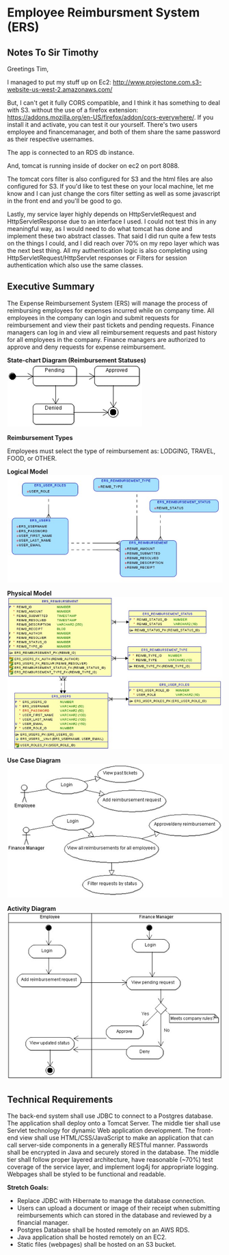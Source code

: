 # Employee Reimbursment System (ERS)

## Notes To Sir Timothy

Greetings Tim, 

I managed to put my stuff up on Ec2: http://www.projectone.com.s3-website-us-west-2.amazonaws.com/

But, I can't get it fully CORS compatible, and I think it has something to deal with S3.  without the use of a firefox extension: https://addons.mozilla.org/en-US/firefox/addon/cors-everywhere/. If you install it and activate, you can test it our yourself. There's two users employee and financemanager, and both of them share the same password as their respective usernames.

The app is connected to an RDS db instance. 

And, tomcat is running inside of docker on ec2 on port 8088.

The tomcat cors filter is also configured for S3 and the html files are also configured for S3. If you'd like to test these on your local machine, let me know and I can just change the cors filter setting as well as some javascript in the front end and you'll be good to go. 

Lastly, my service layer highly depends on HttpServletRequest and HttpServletResponse due to an interface I used. I could not test this in any meaningful way, as I would need to do what tomcat has done and implement these two abstract classes. That said I did run quite a few tests on the things I could, and I did reach over 70% on my repo layer which was the next best thing. All my authentication logic is also completing using HttpServletRequest/HttpServlet responses or Filters for session authentication which also use the same classes.


## Executive Summary
The Expense Reimbursement System (ERS) will manage the process of reimbursing employees for expenses incurred while on company time. All employees in the company can login and submit requests for reimbursement and view their past tickets and pending requests. Finance managers can log in and view all reimbursement requests and past history for all employees in the company. Finance managers are authorized to approve and deny requests for expense reimbursement.

**State-chart Diagram (Reimbursement Statuses)** 
![](./imgs/state-chart.jpg)

**Reimbursement Types**

Employees must select the type of reimbursement as: LODGING, TRAVEL, FOOD, or OTHER.

**Logical Model**
![](./imgs/logical.jpg)

**Physical Model**
![](./imgs/physical.jpg)

**Use Case Diagram**
![](./imgs/use-case.jpg)

**Activity Diagram**
![](./imgs/activity.jpg)

## Technical Requirements

The back-end system shall use JDBC to connect to a Postgres database. The application shall deploy onto a Tomcat Server. The middle tier shall use Servlet technology for dynamic Web application development. The front-end view shall use HTML/CSS/JavaScript to make an application that can call server-side components in a generally RESTful manner. Passwords shall be encrypted in Java and securely stored in the database. The middle tier shall follow proper layered architecture, have reasonable (~70%) test coverage of the service layer, and implement log4j for appropriate logging. Webpages shall be styled to be functional and readable. 

**Stretch Goals:**
* Replace JDBC with Hibernate to manage the database connection.
* Users can upload a document or image of their receipt when submitting reimbursements which can stored in the database and reviewed by a financial manager.
* Postgres Database shall be hosted remotely on an AWS RDS. 
* Java application shall be hosted remotely on an EC2.
* Static files (webpages) shall be hosted on an S3 bucket. 

